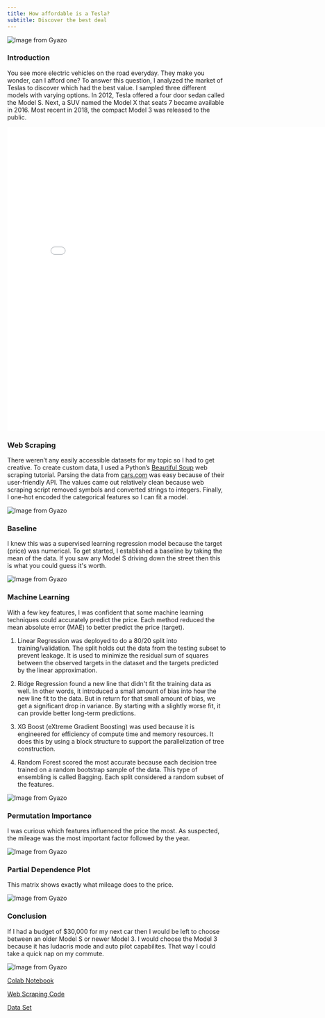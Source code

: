 ```yaml
---
title: How affordable is a Tesla?
subtitle: Discover the best deal
---
```


![Image from Gyazo](https://i.gyazo.com/b4909ddda901d11611d1a12de6aef764.jpg)

### Introduction

You see more electric vehicles on the road everyday. They make you wonder, can I afford one? To answer this question, I analyzed the market of Teslas to discover which had the best value. I sampled three different models with varying options. In 2012, Tesla offered a four door sedan called the Model S. Next, a SUV named the Model X that seats 7 became available in 2016. Most recent in 2018, the compact Model 3 was released to the public.

<iframe width="800" height="700" frameborder="0" scrolling="no" src="//plotly.com/~egrinalds/32.embed"></iframe>

### Web Scraping
There weren’t any easily accessible datasets for my topic so I had to get creative. To create custom data, I used a Python’s [Beautiful Soup](https://www.youtube.com/watch?v=ng2o98k983k&t=2467s) web scraping tutorial. Parsing the data from [cars.com](https://www.cars.com/for-sale/searchresults.action/?mdId=21655&mkId=28263&page=1&perPage=100&searchSource=PAGINATION&sort=relevance&stkTypId=28881&zc=99019) was easy because of their user-friendly API. The values came out relatively clean because web scraping script removed symbols and converted strings to integers. Finally, I one-hot encoded the categorical features so I can fit a model.   

![Image from Gyazo](https://i.gyazo.com/5c96a8248dadb4d218ae1474bde1fa9f.png)

### Baseline
I knew this was a supervised learning regression model because the target (price) was numerical. To get started, I established a baseline by taking the mean of the data. If you saw any Model S driving down the street then this is what you could guess it's worth. 

![Image from Gyazo](https://i.gyazo.com/a9d6aba437279f6b29882c3bc5e74608.png)

### Machine Learning

With a few key features, I was confident that some machine learning techniques could accurately predict the price. Each method reduced the mean absolute error (MAE) to better predict the price (target). 

1. Linear Regression was deployed to do a 80/20 split into training/validation. The split holds out the data from the testing subset to prevent leakage. It is used to minimize the residual sum of squares between the observed targets in the dataset and the targets predicted by the linear approximation.

2. Ridge Regression found a new line that didn't fit the training data as well. In other words, it introduced a small amount of bias into how the new line fit to the data. But in return for that small amount of bias, we get a significant drop in variance. By starting with a slightly worse fit, it can provide better long-term predictions.

3. XG Boost (eXtreme Gradient Boosting) was used because it is engineered for efficiency of compute time and memory resources. It does this by using a block structure to support the parallelization of tree construction. 

4. Random Forest scored the most accurate because each decision tree trained on a random bootstrap sample of the data. This type of ensembling is called Bagging. Each split considered a random subset of the features.

![Image from Gyazo](https://i.gyazo.com/f3ee8c2dcd6e3dcaf41e9a3de8d948ac.png)

### Permutation Importance

I was curious which features influenced the price the most. As suspected, the mileage was the most important factor followed by the year.

![Image from Gyazo](https://i.gyazo.com/3ce5164b68f8a7864d0645a986c62954.png)

### Partial Dependence Plot

This matrix shows exactly what mileage does to the price. 

![Image from Gyazo](https://i.gyazo.com/c5f3c819170b7f2144eecb542324bdf8.png)


### Conclusion

If I had a budget of $30,000 for my next car then I would be left to choose between an older Model S or newer Model 3. I would choose the Model 3 because it has ludacris mode and auto pilot capabilites. That way I could take a quick nap on my commute.

![Image from Gyazo](https://i.gyazo.com/be548460e96f4774c1e65d649c09bcf4.jpg)

[Colab Notebook](https://colab.research.google.com/drive/1GBMrzD-7a66qA1hyg04GklvLMVqTLDiY?usp=sharing)

[Web Scraping Code](https://github.com/evan-grinalds/Unit-2-Build-Tesla/blob/master/webscrap.py)

[Data Set](https://github.com/evan-grinalds/Unit-2-Build/blob/master/data/models3x.csv)




